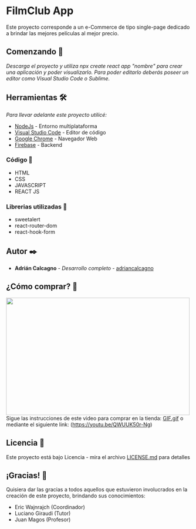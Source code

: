# FilmClub App

Este proyecto corresponde a un e-Commerce de tipo single-page dedicado a brindar las mejores películas al mejor precio.

## Comenzando 🚀

_Descarga el proyecto y utiliza npx create react app "nombre" para crear una aplicación y poder visualizarlo. 
Para poder editarlo deberás poseer un editor como Visual Studio Code o Sublime._

## Herramientas 🛠️

_Para llevar adelante este proyecto utilicé:_

* [NodeJs](https://nodejs.org/es/) - Entorno multiplataforma
* [Visual Studio Code](https://code.visualstudio.com/) - Editor de código
* [Google Chrome](https://www.google.com/intl/es/chrome/) - Navegador Web
* [Firebase](https://firebase.google.com/?hl=es) - Backend

### Código 🔧

* HTML
* CSS
* JAVASCRIPT
* REACT JS
 
### Librerias utilizadas 🔧

* sweetalert
* react-router-dom
* react-hook-form

## Autor ✒️

* **Adrián Calcagno** - *Desarrollo completo* - [adriancalcagno](https://www.linkedin.com/in/adriancalcagno/)

## ¿Cómo comprar? 📄

<p> <img src="https://tenor.com/3105d1f8-49bf-4d2c-b6a2-f42495f75cc8" width="500px" height="320" align="left" />

Sigue las instrucciones de este video para comprar en la tienda:
[GIF.gif](GIF.gif) o mediante el siguiente link: (https://youtu.be/QWUUK50r-Ng)

## Licencia 📄

Este proyecto está bajo Licencia - mira el archivo [LICENSE.md](LICENSE.md) para detalles

## ¡Gracias! 🎁

Quisiera dar las gracias a todos aquellos que estuvieron involucrados en la creación de este proyecto, brindando sus conocimientos:

* Eric Wajnrajch (Coordinador)
* Luciano Giraudi (Tutor)
* Juan Magos (Profesor)

